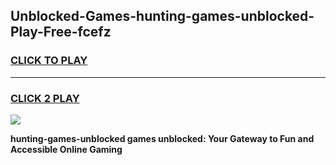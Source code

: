 
## Unblocked-Games-hunting-games-unblocked-Play-Free-fcefz
<h3>
<a href="https://premium76.site?title=hunting-games-unblocked&ref=18A1">CLICK TO PLAY</a></h3>
<hr>

<h3>
<a href="https://premium76.site?title=hunting-games-unblocked&ref=18A1">CLICK 2 PLAY</a>
  
</h3>

<a href="https://premium76.site?title=hunting-games-unblocked&ref=18A1"><img src="https://clearcache.store/games.png"></a>


**hunting-games-unblocked games unblocked: Your Gateway to Fun and Accessible Online Gaming**
